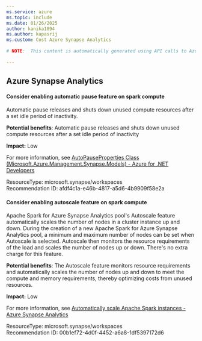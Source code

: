 ```yaml
---
ms.service: azure
ms.topic: include
ms.date: 01/26/2025
author: kanika1894
ms.author: kapasrij
ms.custom: Cost Azure Synapse Analytics
  
# NOTE:  This content is automatically generated using API calls to Azure. Any edits made on these files will be overwritten in the next run of the script. 
  
---
```

  
## Azure Synapse Analytics  
  
<!--afdf4c1a-e46b-4817-a5d6-4b9909f58e2a_begin-->

#### Consider enabling automatic pause feature on spark compute  
  
Automatic pause releases and shuts down unused compute resources after a set idle period of inactivity.  
  
**Potential benefits**: Automatic pause releases and shuts down unused compute resources after a set idle period of inactivity  

**Impact:** Low
  
For more information, see [AutoPauseProperties Class (Microsoft.Azure.Management.Synapse.Models) - Azure for .NET Developers ](https://aka.ms/EnableSynapseSparkComputeAutoPauseGuidance)  

ResourceType: microsoft.synapse/workspaces  
Recommendation ID: afdf4c1a-e46b-4817-a5d6-4b9909f58e2a  


<!--afdf4c1a-e46b-4817-a5d6-4b9909f58e2a_end-->

<!--00b1ef72-4d0f-4452-a6a8-1df5397172d6_begin-->

#### Consider enabling autoscale feature on spark compute  
  
Apache Spark for Azure Synapse Analytics pool's Autoscale feature automatically scales the number of nodes in a cluster instance up and down. During the creation of a new Apache Spark for Azure Synapse Analytics pool, a minimum and maximum number of nodes can be set when Autoscale is selected. Autoscale then monitors the resource requirements of the load and scales the number of nodes up or down. There's no extra charge for this feature.  
  
**Potential benefits**: The Autoscale feature monitors resource requirements and automatically scales the number of nodes up and down to meet the compute and memory requirements, thereby optimizing costs from unused resources.  

**Impact:** Low
  
For more information, see [Automatically scale Apache Spark instances - Azure Synapse Analytics ](https://aka.ms/EnableSynapseSparkComputeAutoScaleGuidance)  

ResourceType: microsoft.synapse/workspaces  
Recommendation ID: 00b1ef72-4d0f-4452-a6a8-1df5397172d6  


<!--00b1ef72-4d0f-4452-a6a8-1df5397172d6_end-->

<!--articleBody-->
